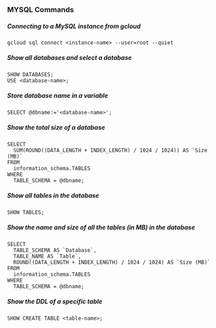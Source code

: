 ### MYSQL Commands

##### Connecting to a MySQL instance from gcloud
```
gcloud sql connect <instance-name> --user=root --quiet
```

##### Show all databases and select a database
```
SHOW DATABASES;
USE <database-name>;
```

##### Store database name in a variable 
```
SELECT @dbname:='<database-name>';
```

##### Show the total size of a database
```
SELECT
  SUM(ROUND((DATA_LENGTH + INDEX_LENGTH) / 1024 / 1024)) AS `Size (MB)`
FROM
  information_schema.TABLES
WHERE 
  TABLE_SCHEMA = @dbname;
```

##### Show all tables in the database
```
SHOW TABLES;
```

##### Show the name and size of all the tables (in MB) in the database
```
SELECT
  TABLE_SCHEMA AS `Database`,
  TABLE_NAME AS `Table`,
  ROUND((DATA_LENGTH + INDEX_LENGTH) / 1024 / 1024) AS `Size (MB)`
FROM
  information_schema.TABLES
WHERE 
  TABLE_SCHEMA = @dbname;
```

##### Show the DDL of a specific table
```
SHOW CREATE TABLE <table-name>;
```


